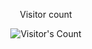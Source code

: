 <div align="center"> 
  <p>Visitor count</p>
  <img src="![](https://komarev.com/ghpvc/?username=mehrboddx&color=green)" alt="Visitor's Count" />
</div>
